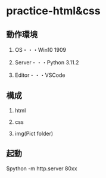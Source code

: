 # practice-html&css

## 動作環境

1. OS・・・Win10 1909

2. Server・・・Python 3.11.2

3. Editor・・・VSCode

## 構成

1. html

2. css

3. img(Pict folder)

## 起動

$python -m http.server 80xx
